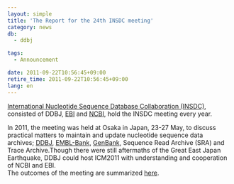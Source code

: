 ```yaml
---
layout: simple
title: 'The Report for the 24th INSDC meeting'
category: news
db:
  - ddbj

tags:
  - Announcement

date: 2011-09-22T10:56:45+09:00
retire_time: 2011-09-22T10:56:45+09:00
lang: en
---
```


<a href="http://www.insdc.org/" target="_blank">International Nucleotide Sequence Database Collaboration (INSDC)</a>, 
consisted of DDBJ, <a href="http://www.ebi.ac.uk/" target="_blank">EBI</a> and <a href="http://www.ncbi.nlm.nih.gov/" target="_blank">NCBI</a>, 
hold the INSDC meeting every year.<br>    

In 2011, the meeting was held at Osaka in Japan, 23-27 May, to discuss practical matters to maintain and update nucleotide sequence data archives; <a href="/index.html" target="_blank">DDBJ</a>, 
<a href="http://www.ebi.ac.uk/embl/" target="_blank">EMBL-Bank</a>, <a href="http://www.ncbi.nlm.nih.gov/genbank/index.html" target="_blank">GenBank</a>, Sequence Read Archive (SRA) and Trace Archive.Though there were still aftermaths of the Great East Japan Earthquake, DDBJ could host ICM2011 with understanding and cooperation of NCBI and EBI.    
The outcomes of the meeting are summarized <a href="/activities/index-e.html#2011">here</a>.    
